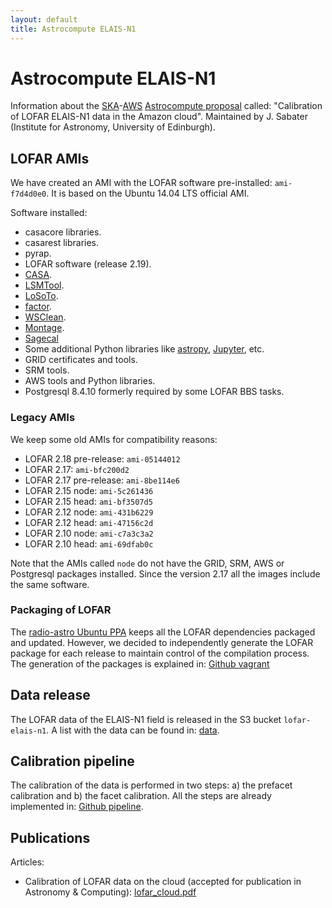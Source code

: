 ```yaml
---
layout: default
title: Astrocompute ELAIS-N1
---
```


# Astrocompute ELAIS-N1

Information about the [SKA](https://www.skatelescope.org/)-[AWS](http://aws.amazon.com/) [Astrocompute proposal](https://www.skatelescope.org/ska-aws-astrocompute-call-for-proposals/) called: \"Calibration of LOFAR ELAIS-N1 data in the Amazon cloud\". Maintained by J. Sabater (Institute for Astronomy, University of Edinburgh).

## LOFAR AMIs
We have created an AMI with the LOFAR software pre-installed: `ami-f7d4d0e0`. It is based on the Ubuntu 14.04 LTS official AMI.

Software installed:

* casacore libraries.
* casarest libraries.
* pyrap.
* LOFAR software (release 2.19).
* [CASA](http://casa.nrao.edu/).
* [LSMTool](https://github.com/darafferty/LSMTool).
* [LoSoTo](https://github.com/revoltek/losoto).
* [factor](https://github.com/revoltek/factor).
* [WSClean](https://sourceforge.net/projects/wsclean/).
* [Montage](http://montage.ipac.caltech.edu/index.html).
* [Sagecal](http://sourceforge.net/projects/sagecal/)
* Some additional Python libraries like [astropy](http://www.astropy.org/), [Jupyter](https://jupyter.org/), etc.
* GRID certificates and tools.
* SRM tools.
* AWS tools and Python libraries.
* Postgresql 8.4.10 formerly required by some LOFAR BBS tasks.

### Legacy AMIs
We keep some old AMIs for compatibility reasons:

* LOFAR 2.18 pre-release: `ami-05144012`
* LOFAR 2.17: `ami-bfc200d2`
* LOFAR 2.17 pre-release: `ami-8be114e6`
* LOFAR 2.15 node: `ami-5c261436`
* LOFAR 2.15 head: `ami-bf3507d5`
* LOFAR 2.12 node: `ami-431b6229`
* LOFAR 2.12 head: `ami-47156c2d`
* LOFAR 2.10 node: `ami-c7a3c3a2`
* LOFAR 2.10 head: `ami-69dfab0c`

Note that the AMIs called `node` do not have the GRID, SRM, AWS or Postgresql packages installed. Since the version 2.17 all the images include the same software.

### Packaging of LOFAR
The [radio-astro Ubuntu PPA](https://launchpad.net/~radio-astro/+archive/ubuntu/main) keeps all the LOFAR dependencies packaged and updated. However, we decided to independently generate the LOFAR package for each release to maintain control of the compilation process. 
The generation of the packages is explained in: [Github vagrant](https://github.com/nudomarinero/Astrocompute-ELAIS-N1/tree/master/vagrant)

## Data release
The LOFAR data of the ELAIS-N1 field is released in the S3 bucket `lofar-elais-n1`. A list with the data can be found in: [data](http://www.lofarcloud.uk/data.html).

## Calibration pipeline
The calibration of the data is performed in two steps: a) the prefacet calibration and b) the facet calibration. All the steps are already implemented in: [Github pipeline](https://github.com/nudomarinero/Astrocompute-ELAIS-N1/tree/master/pipeline).

## Publications
Articles:
* Calibration of LOFAR data on the cloud (accepted for publication in Astronomy & Computing): [lofar_cloud.pdf](http://www.roe.ac.uk/~jsm/lofar/lofar_cloud.pdf)


